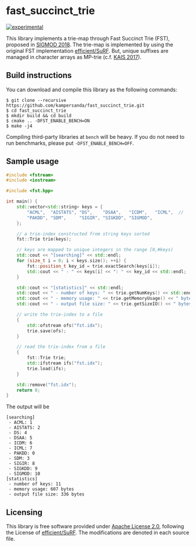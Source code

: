# fast\_succinct\_trie

[![experimental](http://badges.github.io/stability-badges/dist/experimental.svg)](http://github.com/badges/stability-badges)

This library implements a trie-map through Fast Succinct Trie (FST), proposed in [SIGMOD 2018](http://www.cs.cmu.edu/~huanche1/publications/surf_paper.pdf).
The trie-map is implemented by using the original FST implementation [efficient/SuRF](https://github.com/efficient/SuRF). But, unique suffixes are managed in character arrays as MP-trie (c.f. [KAIS 2017](https://drive.google.com/open?id=1_BknOv1misIK-iUk4u9c9yZi3qmWNruf)).

## Build instructions

You can download and compile this library as the following commands:

```
$ git clone --recursive https://github.com/kampersanda/fast_succinct_trie.git
$ cd fast_succinct_trie
$ mkdir build && cd build
$ cmake .. -DFST_ENABLE_BENCH=ON
$ make -j4
```

Compiling third-party libraries at `bench` will be heavy.
If you do not need to run benchmarks, please put `-DFST_ENABLE_BENCH=OFF`.

## Sample usage

```cpp
#include <fstream>
#include <iostream>

#include <fst.hpp>

int main() {
    std::vector<std::string> keys = {
        "ACML",  "AISTATS", "DS",    "DSAA",   "ICDM",   "ICML",  //
        "PAKDD", "SDM",     "SIGIR", "SIGKDD", "SIGMOD",
    };

    // a trie-index constructed from string keys sorted
    fst::Trie trie(keys);

    // keys are mapped to unique integers in the range [0,#keys)
    std::cout << "[searching]" << std::endl;
    for (size_t i = 0; i < keys.size(); ++i) {
        fst::position_t key_id = trie.exactSearch(keys[i]);
        std::cout << " - " << keys[i] << ": " << key_id << std::endl;
    }

    std::cout << "[statistics]" << std::endl;
    std::cout << " - number of keys: " << trie.getNumKeys() << std::endl;
    std::cout << " - memory usage: " << trie.getMemoryUsage() << " bytes" << std::endl;
    std::cout << " - output file size: " << trie.getSizeIO() << " bytes" << std::endl;

    // write the trie-index to a file
    {
        std::ofstream ofs("fst.idx");
        trie.save(ofs);
    }

    // read the trie-index from a file
    {
        fst::Trie trie;
        std::ifstream ifs("fst.idx");
        trie.load(ifs);
    }

    std::remove("fst.idx");
    return 0;
}
```
The output will be

```
[searching]
 - ACML: 1
 - AISTATS: 2
 - DS: 4
 - DSAA: 5
 - ICDM: 6
 - ICML: 7
 - PAKDD: 0
 - SDM: 3
 - SIGIR: 8
 - SIGKDD: 9
 - SIGMOD: 10
[statistics]
 - number of keys: 11
 - memory usage: 607 bytes
 - output file size: 336 bytes
```

## Licensing

This library is free software provided under [Apache License 2.0](https://github.com/kampersanda/fast_succinct_trie/blob/master/LICENSE), following the License of [efficient/SuRF](https://github.com/efficient/SuRF).
The modifications are denoted in each source file.

